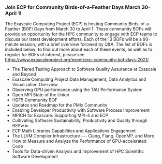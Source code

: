 ### Join ECP for Community Birds-of-a-Feather Days March 30-April 1!

The Exascale Computing Project (ECP) is hosting Community Birds-of-a-Feather 
(BOF) Days from March 30 to April 1. These community BOFs will provide an 
opportunity for the HPC community to engage with ECP teams to discuss our latest
development efforts. Each of the 13 BOFs will be a 90-minute session, with a 
brief overview followed by Q&A. The list of BOFs is included below; to find out
more about each of these events, as well as to register for BOFs of interest,
please see
<https://www.exascaleproject.org/event/ecp-community-bof-days-2021/>.

- The Tiered Testing Approach to Software Quality Assurance at Exascale and Beyond
- Exascale Computing Project Data Management, Data Analytics and Visualization Overview
- Observing GPU performance using the TAU Performance System
- Open MPI State of the Union
- HDF5 Community BOF
- Updates and Roadmap for the PMIx Community
- Enabling Developer Productivity with Software Process Improvement
- MPICH for Exascale: Supporting MPI-4 and ECP
- Cultivating Software Sustainability, Productivity and Quality through BSSw.io
- ECP Math Libraries Capabilities and Applications Engagement
- The LLVM Compiler Infrastructure --- Clang, Flang, OpenMP, and More
- How to Measure and Analyze the Performance of GPU-accelerated Code
- Tools for Data-driven Analysis and Improvement of HPC Scientific Software Development
